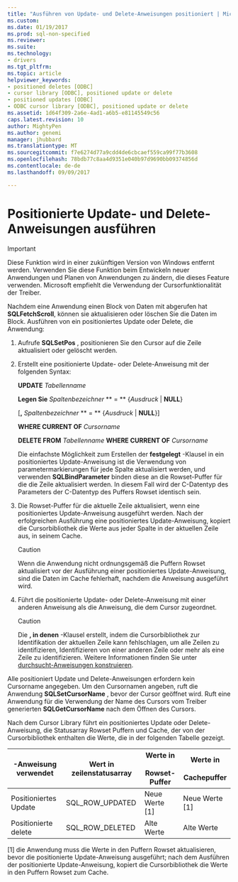 ```yaml
---
title: "Ausführen von Update- und Delete-Anweisungen positioniert | Microsoft Docs"
ms.custom: 
ms.date: 01/19/2017
ms.prod: sql-non-specified
ms.reviewer: 
ms.suite: 
ms.technology:
- drivers
ms.tgt_pltfrm: 
ms.topic: article
helpviewer_keywords:
- positioned deletes [ODBC]
- cursor library [ODBC], positioned update or delete
- positioned updates [ODBC]
- ODBC cursor library [ODBC], positioned update or delete
ms.assetid: 1d64f309-2a6e-4ad1-a6b5-e81145549c56
caps.latest.revision: 10
author: MightyPen
ms.author: genemi
manager: jhubbard
ms.translationtype: MT
ms.sourcegitcommit: f7e6274d77a9cdd4de6cbcaef559ca99f77b3608
ms.openlocfilehash: 78bdb77c8aa4d9351e040b97d9690bb09374856d
ms.contentlocale: de-de
ms.lasthandoff: 09/09/2017

---
```

# <a name="executing-positioned-update-and-delete-statements"></a>Positionierte Update- und Delete-Anweisungen ausführen
> [!IMPORTANT]  
>  Diese Funktion wird in einer zukünftigen Version von Windows entfernt werden. Verwenden Sie diese Funktion beim Entwickeln neuer Anwendungen und Planen von Anwendungen zu ändern, die dieses Feature verwenden. Microsoft empfiehlt die Verwendung der Cursorfunktionalität der Treiber.  
  
 Nachdem eine Anwendung einen Block von Daten mit abgerufen hat **SQLFetchScroll**, können sie aktualisieren oder löschen Sie die Daten im Block. Ausführen von ein positioniertes Update oder Delete, die Anwendung:  
  
1.  Aufrufe **SQLSetPos** , positionieren Sie den Cursor auf die Zeile aktualisiert oder gelöscht werden.  
  
2.  Erstellt eine positionierte Update- oder Delete-Anweisung mit der folgenden Syntax:  
  
     **UPDATE** *Tabellenname*  
  
     **Legen Sie** *Spaltenbezeichner* ** = ** {*Ausdruck* &#124; **NULL**}  
  
     [**,** *Spaltenbezeichner* ** = ** {*Ausdruck* &#124; **NULL**}]  
  
     **WHERE CURRENT OF** *Cursorname*  
  
     **DELETE FROM** *Tabellenname* **WHERE CURRENT OF** *Cursorname*  
  
     Die einfachste Möglichkeit zum Erstellen der **festgelegt** -Klausel in ein positioniertes Update-Anweisung ist die Verwendung von parametermarkierungen für jede Spalte aktualisiert werden, und verwenden **SQLBindParameter** binden diese an die Rowset-Puffer für die die Zeile aktualisiert werden. In diesem Fall wird der C-Datentyp des Parameters der C-Datentyp des Puffers Rowset identisch sein.  
  
3.  Die Rowset-Puffer für die aktuelle Zeile aktualisiert, wenn eine positioniertes Update-Anweisung ausgeführt werden. Nach der erfolgreichen Ausführung eine positioniertes Update-Anweisung, kopiert die Cursorbibliothek die Werte aus jeder Spalte in der aktuellen Zeile aus, in seinem Cache.  
  
    > [!CAUTION]  
    >  Wenn die Anwendung nicht ordnungsgemäß die Puffern Rowset aktualisiert vor der Ausführung einer positioniertes Update-Anweisung, sind die Daten im Cache fehlerhaft, nachdem die Anweisung ausgeführt wird.  
  
4.  Führt die positionierte Update- oder Delete-Anweisung mit einer anderen Anweisung als die Anweisung, die dem Cursor zugeordnet.  
  
    > [!CAUTION]  
    >  Die **, in denen** -Klausel erstellt, indem die Cursorbibliothek zur Identifikation der aktuellen Zeile kann fehlschlagen, um alle Zeilen zu identifizieren, Identifizieren von einer anderen Zeile oder mehr als eine Zeile zu identifizieren. Weitere Informationen finden Sie unter [durchsucht-Anweisungen konstruieren](../../../odbc/reference/appendixes/constructing-searched-statements.md).  
  
 Alle positioniert Update und Delete-Anweisungen erfordern kein Cursorname angegeben. Um den Cursornamen angeben, ruft die Anwendung **SQLSetCursorName** , bevor der Cursor geöffnet wird. Ruft eine Anwendung für die Verwendung der Name des Cursors vom Treiber generierten **SQLGetCursorName** nach dem Öffnen des Cursors.  
  
 Nach dem Cursor Library führt ein positioniertes Update oder Delete-Anweisung, die Statusarray Rowset Puffern und Cache, der von der Cursorbibliothek enthalten die Werte, die in der folgenden Tabelle gezeigt.  
  
|-Anweisung verwendet|Wert in zeilenstatusarray|Werte in<br /><br /> Rowset-Puffer|Werte in<br /><br /> Cachepuffer|  
|--------------------|-------------------------------|----------------------------------|---------------------------------|  
|Positioniertes Update|SQL_ROW_UPDATED|Neue Werte [1]|Neue Werte [1]|  
|Positionierte delete|SQL_ROW_DELETED|Alte Werte|Alte Werte|  
  
 [1] die Anwendung muss die Werte in den Puffern Rowset aktualisieren, bevor die positionierte Update-Anweisung ausgeführt; nach dem Ausführen der positionierte Update-Anweisung, kopiert die Cursorbibliothek die Werte in den Puffern Rowset zum Cache.
